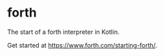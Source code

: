 # forth

The start of a forth interpreter in Kotlin. 

Get started at <https://www.forth.com/starting-forth/>.
